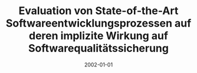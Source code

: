 ---
abstract: ''
authors:
- Stefan Heil
date: '2002-01-01'
featured: false
links:
- name: Publik
  url: https://publik.tuwien.ac.at/showentry.php?ID=137064&lang=2
publication_types:
- '7'
publishDate: '2002-01-01'
title: Evaluation von State-of-the-Art Softwareentwicklungsprozessen auf deren implizite
  Wirkung auf Softwarequalitätssicherung
url_pdf: ''
---